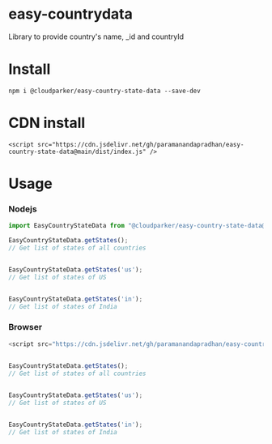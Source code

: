 # easy-countrydata
Library to provide country's name, _id and countryId

# Install 

```
npm i @cloudparker/easy-country-state-data --save-dev
```

# CDN install

```
<script src="https://cdn.jsdelivr.net/gh/paramanandapradhan/easy-country-state-data@main/dist/index.js" />
```

# Usage

### Nodejs
```js
import EasyCountryStateData from "@cloudparker/easy-country-state-data@1.0.0";

EasyCountryStateData.getStates();
// Get list of states of all countries


EasyCountryStateData.getStates('us');
// Get list of states of US 


EasyCountryStateData.getStates('in');
// Get list of states of India

```

### Browser
```js
<script src="https://cdn.jsdelivr.net/gh/paramanandapradhan/easy-country-state-data@main/dist/index.js" />

 
EasyCountryStateData.getStates();
// Get list of states of all countries


EasyCountryStateData.getStates('us');
// Get list of states of US 


EasyCountryStateData.getStates('in');
// Get list of states of India

```
